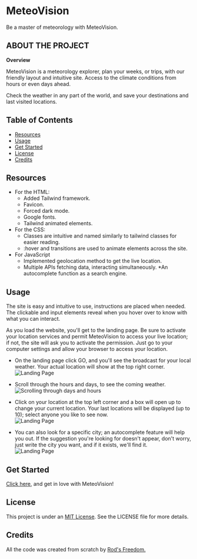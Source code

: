 # MeteoVision
Be a master of meteorology with MeteoVision.

## **ABOUT THE PROJECT**
**Overview**

MeteoVision is a meteorology explorer, plan your weeks, or trips, with our friendly layout and intuitive site. 
Access to the climate conditions from hours or even days ahead. 

Check the weather in any part of the world, and save your destinations and last visited locations.

## Table of Contents
- [Resources](#resources)
- [Usage](#usage)
- [Get Started](#get-started)
- [License](#license)
- [Credits](#credits)

## Resources
* For the HTML:
    * Added Tailwind framework.
    * Favicon.
    * Forced dark mode.
    * Google fonts.
    * Tailwind animated elements.
* For the CSS:
    * Classes are intuitive and named similarly to tailwind classes for easier reading.
    * :hover and transitions are used to animate elements across the site.
* For JavaScript
    * Implemented geolocation method to get the live location. 
    * Multiple APIs fetching data, interacting simultaneously.
    *An autocomplete function as a search engine.

## Usage
The site is easy and intuitive to use, instructions are placed when needed. The clickable and input elements reveal when you hover over to know with what you can interact. 

As you load the website, you'll get to the landing page. Be sure to activate your location services and permit MeteoVision to access your live location; if not, the site will ask you to activate the permission. Just go to your computer settings and allow your browser to access your location.

* On the landing page click GO, and you'll see the broadcast for your local weather. Your actual location will show at the top right corner. <br>
![Landing Page](./assets/img/Demos/Start_demo.GIF)

* Scroll through the hours and days, to see the coming weather. <br>
![Scrolling through days and hours](./assets/img/Demos/Change_day_demo.GIF)

* Click on your location at the top left corner and a box will open up to change your current location. Your last locations will be displayed (up to 10); select anyone you like to see now. <br>
![Landing Page](./assets/img/Demos/Change_loc_demo.GIF)

* You can also look for a specific city; an autocomplete feature will help you out. If the suggestion you're looking for doesn't appear, don't worry, just write the city you want, and if it exists, we'll find it. <br>
![Landing Page](./assets/img/Demos/Find_loc_demo.GIF) 


## Get Started
[Click here](https://rod-freedom.github.io/CN6-MeteoRod/), and get in love with MeteoVision!

## License

This project is under an [MIT License](https://github.com/Rod-Freedom/CN6-MeteoRod/blob/main/LICENSE). See the LICENSE file for more details.
## Credits

All the code was created from scratch by [Rod's Freedom.](https://github.com/Rod-Freedom)